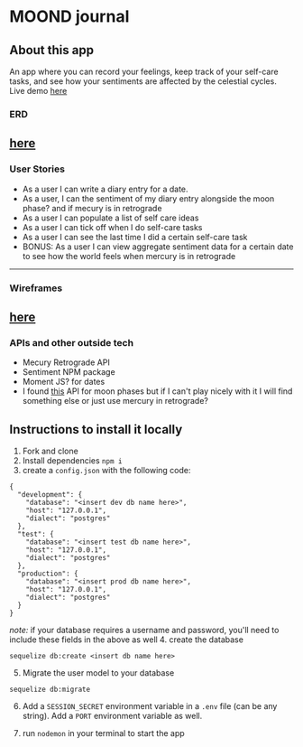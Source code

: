 # MOOND journal

## About this app

An app where you can record your feelings, keep track of your self-care tasks, and see how your sentiments are affected by the celestial cycles.
Live demo [here](https://moondjournal.herokuapp.com/)

### ERD

[here](https://lucid.app/invitations/accept/7a5e6e3b-52ab-4939-b5ee-4985d39d198e)
----------------------------------------------------------
### User Stories

- As a user I can write a diary entry for a date.
- As a user, I can the sentiment of my diary entry alongside the moon phase? and if mecury is in retrograde
- As a user I can populate a list of self care ideas
- As a user I can tick off when I do self-care tasks
- As a user I can see the last time I did a certain self-care task
- BONUS: As a user I can view aggregate sentiment data for a certain date to see how the world feels when mercury is in retrograde

----------------------------------------------------------
### Wireframes

[here](https://wireframepro.mockflow.com/view/M26c6fa717eb51bc48851b5d82b9c500e1604695539054)
----------------------------------------------------------
### APIs and other outside tech

- Mecury Retrograde API
- Sentiment NPM package
- Moment JS? for dates
- I found [this]("https://www.icalendar37.net/lunar/api/?month=11&year=2020&lightColor=rgb(255%2C255%2C100)&shadeColor=black&LDZ=1604206800") API for moon phases but if I can't play nicely with it I will find something else or just use mercury in retrograde?




## Instructions to install it locally
1. Fork and clone
2. Install dependencies `npm i`
3. create a `config.json` with the following code:
```
{
  "development": {
    "database": "<insert dev db name here>",
    "host": "127.0.0.1",
    "dialect": "postgres"
  },
  "test": {
    "database": "<insert test db name here>",
    "host": "127.0.0.1",
    "dialect": "postgres"
  },
  "production": {
    "database": "<insert prod db name here>",
    "host": "127.0.0.1",
    "dialect": "postgres"
  }
}

```
*note:* if your database requires a username and password, you'll need to include these fields in the above as well
4. create the database
```
sequelize db:create <insert db name here>
```
5. Migrate the user model to your database
```
sequelize db:migrate
```
6. Add a `SESSION_SECRET` environment variable in a `.env` file (can be any string). Add a `PORT` environment variable as well.

7. run `nodemon` in your terminal to start the app
